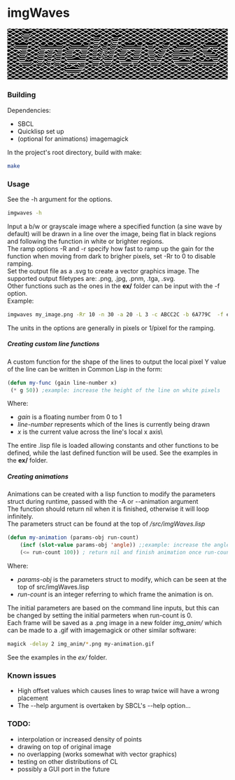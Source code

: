 # imgWaves
![](ex/header.png)
### Building
Dependencies:
- SBCL
- Quicklisp set up
- (optional for animations) imagemagick

In the project's root directory, build with make:
```bash
make
```
### Usage
See the -h argument for the options.
```bash
imgwaves -h
```

Input a b/w or grayscale image where a specified function (a sine wave by default) will be drawn in a line over the image, being flat in black regions and following the function in white or brighter regions.\
The ramp options -R and -r specify how fast to ramp up the gain for the function when moving from dark to brigher pixels, set -Rr to 0 to disable ramping.\
Set the output file as a .svg to create a vector graphics image. The supported output filetypes are: .png, .jpg, .pnm, .tga, .svg.\
Other functions such as the ones in the **ex/** folder can be input with the -f option.\
Example:
```bash
imgwaves my_image.png -Rr 10 -n 30 -a 20 -L 3 -c ABCC2C -b 6A779C  -f ex/triangle_wave.lisp
```
The units in the options are generally in pixels or 1/pixel for the ramping.

##### Creating custom line functions
A custom function for the shape of the lines to output the local pixel Y value of the line can be written in Common Lisp in the form:
```lisp
(defun my-func (gain line-number x)
 (* g 50)) ;example: increase the height of the line on white pixels
```
Where:
- *gain* is a floating number from 0 to 1
- *line-number* represents which of the lines is currently being drawn
- *x* is the current value across the line's local x axis\

The entire .lisp file is loaded allowing constants and other functions to be defined, while the last defined function will be used.
See the examples in the **ex/** folder.

##### Creating animations
Animations can be created with a lisp function to modify the parameters struct during runtime, passed with the -A or --animation argument \
The function should return nil when it is finished, otherwise it will loop infinitely. \
The parameters struct can be found at the top of */src/imgWaves.lisp*
```lisp
(defun my-animation (params-obj run-count)
    (incf (slot-value params-obj 'angle)) ;;example: increase the angle by 1 degree each frame
    (<= run-count 100)) ; return nil and finish animation once run-count is over 100 frames
```
Where:
 - *params-obj* is the parameters struct to modify, which can be seen at the top of src/imgWaves.lisp
 - *run-count* is an integer referring to which frame the animation is on.

The initial parameters are based on the command line inputs, but this can be changed by setting the initial parmeters when run-count is 0. \
Each frame will be saved as a .png image in a new folder *img_anim/* which can be made to a .gif with imagemagick or other similar software:
```bash
magick -delay 2 img_anim/*.png my-animation.gif
```
See the examples in the *ex/* folder.

### Known issues
 - High offset values which causes lines to wrap twice will have a wrong placement
 - The --help argument is overtaken by SBCL's --help option...

### TODO:
 - interpolation or increased density of points
 - drawing on top of original image
 - no overlapping (works somewhat with vector graphics)
 - testing on other distributions of CL
 - possibly a GUI port in the future
